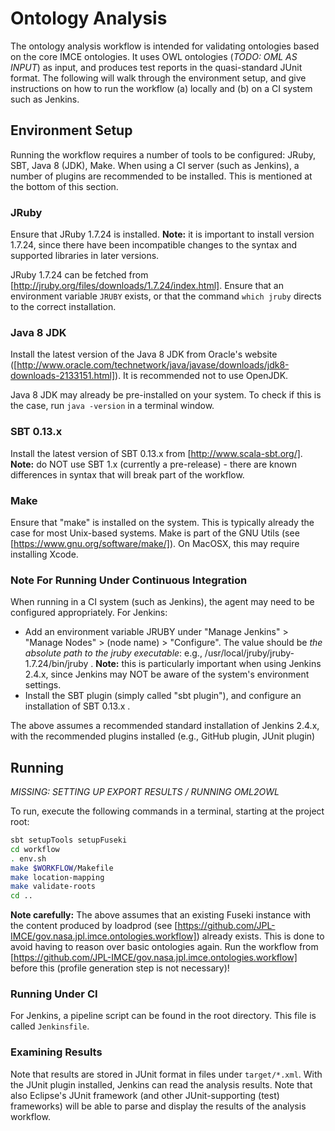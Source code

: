 # Ontology Analysis

The ontology analysis workflow is intended for validating ontologies based on the core IMCE ontologies. It uses OWL ontologies (*TODO: OML AS INPUT*) as input, and produces test reports in the quasi-standard JUnit format. The following will walk through the environment setup, and give instructions on how to run the workflow (a) locally and (b) on a CI system such as Jenkins.

## Environment Setup

Running the workflow requires a number of tools to be configured: JRuby, SBT, Java 8 (JDK), Make. When using a CI server (such as Jenkins), a number of plugins are recommended to be installed. This is mentioned at the bottom of this section.

### JRuby
Ensure that JRuby 1.7.24 is installed. **Note:** it is important to install version 1.7.24, since there have been incompatible changes to the syntax and supported libraries in later versions.

JRuby 1.7.24 can be fetched from [http://jruby.org/files/downloads/1.7.24/index.html]. Ensure that an environment variable `JRUBY` exists, or that the command `which jruby` directs to the correct installation. 

### Java 8 JDK
Install the latest version of the Java 8 JDK from Oracle's website ([http://www.oracle.com/technetwork/java/javase/downloads/jdk8-downloads-2133151.html]). It is recommended not to use OpenJDK. 

Java 8 JDK may already be pre-installed on your system. To check if this is the case, run `java -version` in a terminal window.

### SBT 0.13.x
Install the latest version of SBT 0.13.x from [http://www.scala-sbt.org/]. **Note:** do NOT use SBT 1.x (currently a pre-release) - there are known differences in syntax that will break part of the workflow.

### Make
Ensure that "make" is installed on the system. This is typically already the case for most Unix-based systems. Make is part of the GNU Utils (see [https://www.gnu.org/software/make/]). On MacOSX, this may require installing Xcode.

### Note For Running Under Continuous Integration
When running in a CI system (such as Jenkins), the agent may need to be configured appropriately. For Jenkins:

* Add an environment variable JRUBY under "Manage Jenkins" > "Manage Nodes" > (node name) > "Configure". The value should be *the absolute path to the jruby executable*: e.g., /usr/local/jruby/jruby-1.7.24/bin/jruby . **Note:** this is particularly important when using Jenkins 2.4.x, since Jenkins may NOT be aware of the system's environment settings.
* Install the SBT plugin (simply called "sbt plugin"), and configure an installation of SBT 0.13.x .

The above assumes a recommended standard installation of Jenkins 2.4.x, with the recommended plugins installed (e.g., GitHub plugin, JUnit plugin)

## Running
*MISSING: SETTING UP EXPORT RESULTS / RUNNING OML2OWL*

To run, execute the following commands in a terminal, starting at the project root:

```sh
sbt setupTools setupFuseki
cd workflow
. env.sh
make $WORKFLOW/Makefile
make location-mapping
make validate-roots
cd ..
```

**Note carefully:** The above assumes that an existing Fuseki instance with the content produced by loadprod (see [https://github.com/JPL-IMCE/gov.nasa.jpl.imce.ontologies.workflow]) already exists. This is done to avoid having to reason over basic ontologies again. Run the workflow from [https://github.com/JPL-IMCE/gov.nasa.jpl.imce.ontologies.workflow] before this (profile generation step is not necessary)!

### Running Under CI
For Jenkins, a pipeline script can be found in the root directory. This file is called `Jenkinsfile`.

### Examining Results
Note that results are stored in JUnit format in files under `target/*.xml`. With the JUnit plugin installed, Jenkins can read the analysis results. Note that also Eclipse's JUnit framework (and other JUnit-supporting (test) frameworks) will be able to parse and display the results of the analysis workflow.
